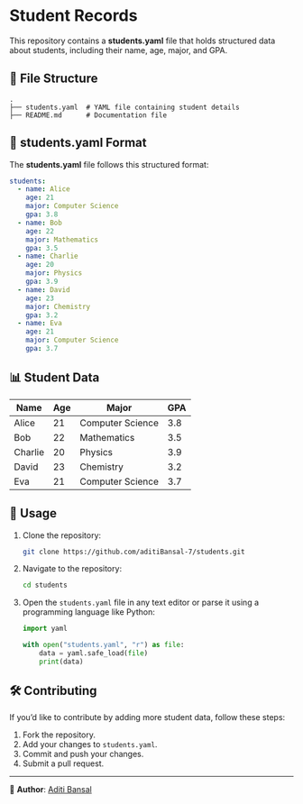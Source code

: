 # Student Records

This repository contains a **students.yaml** file that holds structured data about students, including their name, age, major, and GPA.

## 📂 File Structure

```
.
├── students.yaml  # YAML file containing student details
├── README.md      # Documentation file
```

## 📄 students.yaml Format
The **students.yaml** file follows this structured format:

```yaml
students:
  - name: Alice
    age: 21
    major: Computer Science
    gpa: 3.8
  - name: Bob
    age: 22
    major: Mathematics
    gpa: 3.5
  - name: Charlie
    age: 20
    major: Physics
    gpa: 3.9
  - name: David
    age: 23
    major: Chemistry
    gpa: 3.2
  - name: Eva
    age: 21
    major: Computer Science
    gpa: 3.7
```

## 📊 Student Data
| Name    | Age | Major             | GPA  |
|---------|-----|------------------|------|
| Alice   | 21  | Computer Science | 3.8  |
| Bob     | 22  | Mathematics      | 3.5  |
| Charlie | 20  | Physics          | 3.9  |
| David   | 23  | Chemistry        | 3.2  |
| Eva     | 21  | Computer Science | 3.7  |

## 🚀 Usage

1. Clone the repository:
   ```sh
   git clone https://github.com/aditiBansal-7/students.git
   ```

2. Navigate to the repository:
   ```sh
   cd students
   ```

3. Open the `students.yaml` file in any text editor or parse it using a programming language like Python:
   ```python
   import yaml
   
   with open("students.yaml", "r") as file:
       data = yaml.safe_load(file)
       print(data)
   ```

## 🛠 Contributing
If you’d like to contribute by adding more student data, follow these steps:
1. Fork the repository.
2. Add your changes to `students.yaml`.
3. Commit and push your changes.
4. Submit a pull request.


---

🔗 **Author**: [Aditi Bansal](https://github.com/aditiBansal-7)
